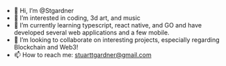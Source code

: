 - 👋 Hi, I’m @Stgardner
- 👀 I’m interested in coding, 3d art, and music
- 🌱 I’m currently learning typescript, react native, and GO and have developed several web applications and a few mobile.
- 💞️ I’m looking to collaborate on interesting projects, especially regarding Blockchain and Web3!
- 📫 How to reach me: stuarttgardner@gmail.com
